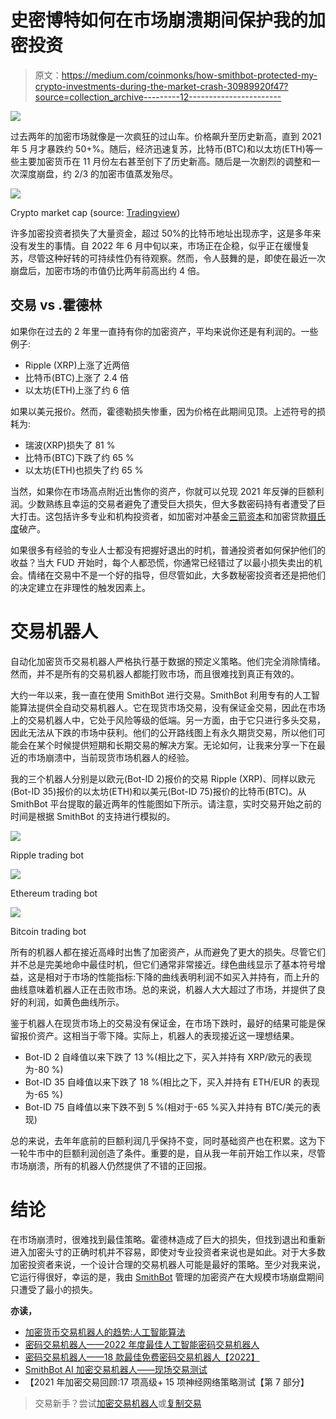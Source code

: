 # 史密博特如何在市场崩溃期间保护我的加密投资

> 原文：<https://medium.com/coinmonks/how-smithbot-protected-my-crypto-investments-during-the-market-crash-30989920f47?source=collection_archive---------12----------------------->

![](img/1c381c8706977b360cb6661848277488.png)

过去两年的加密市场就像是一次疯狂的过山车。价格飙升至历史新高，直到 2021 年 5 月才暴跌约 50+%。随后，经济迅速复苏，比特币(BTC)和以太坊(ETH)等一些主要加密货币在 11 月份左右甚至创下了历史新高。随后是一次剧烈的调整和一次深度崩盘，约 2/3 的加密市值蒸发殆尽。

![](img/d33c9c1d5843d4869b43ceb2f8305e0e.png)

Crypto market cap (source: [Tradingview](https://www.tradingview.com/markets/cryptocurrencies/global-charts/))

许多加密投资者损失了大量资金，超过 50%的比特币地址出现赤字，这是多年来没有发生的事情。自 2022 年 6 月中旬以来，市场正在企稳，似乎正在缓慢复苏，尽管这种好转的可持续性仍有待观察。然而，令人鼓舞的是，即使在最近一次崩盘后，加密市场的市值仍比两年前高出约 4 倍。

## 交易 vs .霍德林

如果你在过去的 2 年里一直持有你的加密资产，平均来说你还是有利润的。一些例子:

*   Ripple (XRP)上涨了近两倍
*   比特币(BTC)上涨了 2.4 倍
*   以太坊(ETH)上涨了约 6 倍

如果以美元报价。然而，霍德勒损失惨重，因为价格在此期间见顶。上述符号的损耗为:

*   瑞波(XRP)损失了 81 %
*   比特币(BTC)下跌了约 65 %
*   以太坊(ETH)也损失了约 65 %

当然，如果你在市场高点附近出售你的资产，你就可以兑现 2021 年反弹的巨额利润。少数熟练且幸运的交易者避免了遭受巨大损失，但大多数密码持有者遭受了巨大打击。这包括许多专业和机构投资者，如加密对冲基金[三箭资本](https://techcrunch.com/2022/07/01/crypto-mega-hedge-fund-three-arrows-capital-reportedly-files-for-bankruptcy-in-new-york)和加密贷款[摄氏度](https://techcrunch.com/2022/07/13/celsius-one-of-cryptos-biggest-lenders-files-for-bankruptcy/)破产。

如果很多有经验的专业人士都没有把握好退出的时机，普通投资者如何保护他们的收益？当大 FUD 开始时，每个人都恐慌，你通常已经错过了以最小损失卖出的机会。情绪在交易中不是一个好的指导，但尽管如此，大多数秘密投资者还是把他们的决定建立在非理性的触发因素上。

# 交易机器人

自动化加密货币交易机器人严格执行基于数据的预定义策略。他们完全消除情绪。然而，并不是所有的交易机器人都能打败市场，而且很难找到真正有效的。

大约一年以来，我一直在使用 SmithBot 进行交易。SmithBot 利用专有的人工智能算法提供全自动交易机器人。它在现货市场交易，没有保证金交易，因此在市场上的交易机器人中，它处于风险等级的低端。另一方面，由于它只进行多头交易，因此无法从下跌的市场中获利。他们的公开路线图上有永久期货交易，所以他们可能会在某个时候提供短期和长期交易的解决方案。无论如何，让我来分享一下在最近的市场崩溃中，当前现货市场机器人的经验。

我的三个机器人分别是以欧元(Bot-ID 2)报价的交易 Ripple (XRP)、同样以欧元(Bot-ID 35)报价的以太坊(ETH)和以美元(Bot-ID 75)报价的比特币(BTC)。从 SmithBot 平台提取的最近两年的性能图如下所示。请注意，实时交易开始之前的时间是根据 SmithBot 的支持进行模拟的。

![](img/d4a944b8200491f95aabcb055cf464cd.png)

Ripple trading bot

![](img/583f0760330f08b6939508bbb2465c4d.png)

Ethereum trading bot

![](img/8b0335019eec56406dc1443263c98957.png)

Bitcoin trading bot

所有的机器人都在接近高峰时出售了加密资产，从而避免了更大的损失。尽管它们并不总是完美地命中最佳时机，但它们通常非常接近。绿色曲线显示了基本符号增益，这是相对于市场的性能指标:下降的曲线表明利润不如买入并持有，而上升的曲线意味着机器人正在击败市场。总的来说，机器人大大超过了市场，并提供了良好的利润，如黄色曲线所示。

鉴于机器人在现货市场上的交易没有保证金，在市场下跌时，最好的结果可能是保留报价资产。这相当于零下降。实际上，机器人的表现接近这一理想结果。

*   Bot-ID 2 自峰值以来下跌了 13 %(相比之下，买入并持有 XRP/欧元的表现为-80 %)
*   Bot-ID 35 自峰值以来下跌了 18 %(相比之下，买入并持有 ETH/EUR 的表现为-65 %)
*   Bot-ID 75 自峰值以来下跌不到 5 %(相对于-65 %买入并持有 BTC/美元的表现)

总的来说，去年年底前的巨额利润几乎保持不变，同时基础资产也在积累。这为下一轮牛市中的巨额利润创造了条件。重要的是，自从我一年前开始工作以来，尽管市场崩溃，所有的机器人仍然提供了不错的正回报。

# 结论

在市场崩溃时，很难找到最佳策略。霍德林造成了巨大的损失，但找到退出和重新进入加密头寸的正确时机并不容易，即使对专业投资者来说也是如此。对于大多数加密投资者来说，一个设计合理的交易机器人可能是最好的策略。至少对我来说，它运行得很好，幸运的是，我由 [SmithBot](https://smithbot.com) 管理的加密资产在大规模市场崩盘期间只遭受了最小的损失。

**亦读，**

*   [加密货币交易机器人的趋势:人工智能算法](/coinmonks/trends-in-cryptocurrency-trading-bots-ai-algorithms-38c4b24edcd9)
*   [密码交易机器人——2022 年度最佳人工智能密码交易机器人](/coinmonks/crypto-trading-bot-best-ai-crypto-trading-bots-2022-97328dc1d2cd)
*   [密码交易机器人——18 款最佳免费密码交易机器人【2022】](/coinmonks/crypto-trading-bot-c2ffce8acb2a)
*   [SmithBot AI 加密交易机器人——现场交易测试](https://blog.coincodecap.com/smithbot-ai-crypto-trading-bots)
*   【2021 年加密交易回顾:17 项高级+ 15 项神经网络策略测试【第 7 部分】

> 交易新手？尝试[加密交易机器人](/coinmonks/crypto-trading-bot-c2ffce8acb2a)或[复制交易](/coinmonks/top-10-crypto-copy-trading-platforms-for-beginners-d0c37c7d698c)